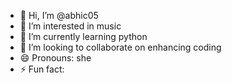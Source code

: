 - 👋 Hi, I’m @abhic05
- 👀 I’m interested in music
- 🌱 I’m currently learning python
- 💞️ I’m looking to collaborate on enhancing coding
- 😄 Pronouns: she
- ⚡ Fun fact:

<!---
abhic05/abhic05 is a ✨ special ✨ repository because its `README.md` (this file) appears on your GitHub profile.
You can click the Preview link to take a look at your changes.
--->

